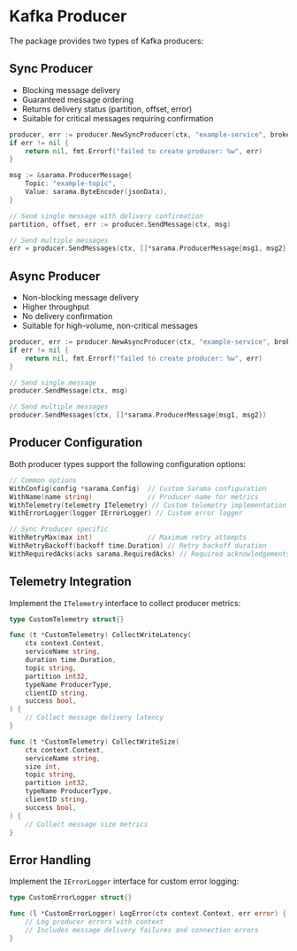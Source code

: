 # Kafka Producer

The package provides two types of Kafka producers:

## Sync Producer

- Blocking message delivery
- Guaranteed message ordering
- Returns delivery status (partition, offset, error)
- Suitable for critical messages requiring confirmation

```go
producer, err := producer.NewSyncProducer(ctx, "example-service", brokers)
if err != nil {
    return nil, fmt.Errorf("failed to create producer: %w", err)
}

msg := &sarama.ProducerMessage{
    Topic: "example-topic",
    Value: sarama.ByteEncoder(jsonData),
}

// Send single message with delivery confirmation
partition, offset, err := producer.SendMessage(ctx, msg)

// Send multiple messages
err = producer.SendMessages(ctx, []*sarama.ProducerMessage{msg1, msg2})
```

## Async Producer

- Non-blocking message delivery
- Higher throughput
- No delivery confirmation
- Suitable for high-volume, non-critical messages

```go
producer, err := producer.NewAsyncProducer(ctx, "example-service", brokers)
if err != nil {
    return nil, fmt.Errorf("failed to create producer: %w", err)
}

// Send single message
producer.SendMessage(ctx, msg)

// Send multiple messages
producer.SendMessages(ctx, []*sarama.ProducerMessage{msg1, msg2})
```

## Producer Configuration

Both producer types support the following configuration options:

```go
// Common options
WithConfig(config *sarama.Config)  // Custom Sarama configuration
WithName(name string)              // Producer name for metrics
WithTelemetry(telemetry ITelemetry) // Custom telemetry implementation
WithErrorLogger(logger IErrorLogger) // Custom error logger

// Sync Producer specific
WithRetryMax(max int)              // Maximum retry attempts
WithRetryBackoff(backoff time.Duration) // Retry backoff duration
WithRequiredAcks(acks sarama.RequiredAcks) // Required acknowledgements
```

## Telemetry Integration

Implement the `ITelemetry` interface to collect producer metrics:

```go
type CustomTelemetry struct{}

func (t *CustomTelemetry) CollectWriteLatency(
    ctx context.Context,
    serviceName string,
    duration time.Duration,
    topic string,
    partition int32,
    typeName ProducerType,
    clientID string,
    success bool,
) {
    // Collect message delivery latency
}

func (t *CustomTelemetry) CollectWriteSize(
    ctx context.Context,
    serviceName string,
    size int,
    topic string,
    partition int32,
    typeName ProducerType,
    clientID string,
    success bool,
) {
    // Collect message size metrics
}
```

## Error Handling

Implement the `IErrorLogger` interface for custom error logging:

```go
type CustomErrorLogger struct{}

func (l *CustomErrorLogger) LogError(ctx context.Context, err error) {
    // Log producer errors with context
    // Includes message delivery failures and connection errors
}

